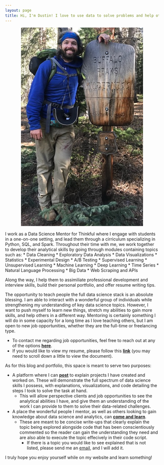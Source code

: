 ```yaml
---
layout: page
title: Hi, I'm Dustin! I love to use data to solve problems and help others better understand the world around them.
---
```


<div style="text-align:center" markdown="1">

![Photo of Dustin Wicker](/assets/img/dustin_wicker.jpg "Dustin Wicker") 

</div>  
I work as a Data Science Mentor for Thinkful where I engage with students in a one-on-one setting, and lead them through a cirriculum specializing in Python, SQL, and Spark. Throughout their time with me, we work together to develop their analytical skills by going through modules containing topics such as:
* Data Cleaning
* Exploratory Data Analysis
* Data Visualizations
* Statistics
* Experimental Design
* A/B Testing
* Supervised Learning
* Unsupervised Learning
* Machine Learning
* Deep Learning
* Time Series 
* Natural Language Processing
* Big Data
* Web Scraping and APIs  

Along the way, I help them to assimiliate professional development and interview skills, build their personal portfolio, and offer resume writing tips.  
  
The opportunity to teach people the full data science stack is an absolute blessing. I am able to interact with a wonderful group of individuals while strengthening my understanding of key data science topics. However, I want to push myself to learn new things, stretch my abilities to gain more skills, and help others in a different way. Mentoring is certainly something I will do in some capacity for a long time as I love teaching others, but I am open to new job opportunities, whether they are the full-time or freelancing type.
* To contact me regarding job opportunities, feel free to reach out at any of the options **[here](https://dustinwicker.github.io/menu/contact.html)**.
* If you would like to view my resume, please follow this **[link](https://github.com/dustinwicker/Resume/blob/master/Resume%20-%20Dustin%20Wicker.pdf)** (you may need to scroll down a little to view the document).

As for this blog and portfolio, this space is meant to serve two purposes:  
* A platform where I can **[post](https://dustinwicker.github.io/menu/posts.html)** to explain projects I have created and worked on. These will demonstrate the full spectrum of data science skills I possess, with explanations, visualizations, and code detailing the steps I took to solve the task at hand.
   * This will allow perspective clients and job opportunities to see the analytical abilities I have, and give them an understanding of the work I can provide to them to solve their data-related challenges.
* A place the wonderful people I mentor, as well as others looking to gain knowledge about data science and analytics, can **[come and learn](https://dustinwicker.github.io/menu/teaching_resources.html)**.
   * These are meant to be concise write-ups that clearly explain the topic being explored alongside code that has been conscientiously commented so the reader can gain the understanding they need and are also able to execute the topic effecively in their code script.  
     * If there is a topic you would like to see explained that is not listed, please send me an [email](mailto:dustinlwicker@gmail.com "Click to send me an email"), and I will add it.
  
I truly hope you enjoy yourself while on my website and learn something!
